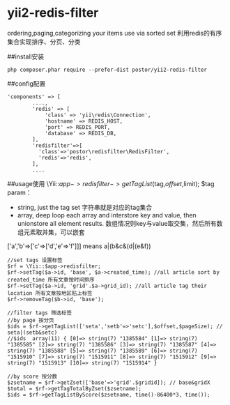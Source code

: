 # yii2-redis-filter
ordering,paging,categorizing your items use via sorted set 利用redis的有序集合实现排序、分页、分类

##install安装

```
php composer.phar require --prefer-dist postor/yii2-redis-filter
```

##config配置

```
'components' => [
        ....,
        'redis' => [
	        'class' => 'yii\redis\Connection',
	        'hostname' => REDIS_HOST,
	        'port' => REDIS_PORT,
	        'database' => REDIS_DB,
        ],
        'redisfilter'=>[
          'class'=>'postor\redisfilter\RedisFilter',
          'redis'=>'redis',
        ],
        ....
```
##usage使用
\Yii::$app->redisfilter->getTagList($tag,$offset,$limit); $tag param： 
- string, just the tag set 字符串就是对应的tag集合
- array, deep loop each array and interstore key and value, then unionstore all element results. 数组情况则key与value取交集，然后所有数组元素取并集，可以嵌套
 
['a','b'=>['c'=>['d','e'=>'f']]] means a|(b&c&(d|(e&f))

```
//set tags 设置标签
$rf = \Yii::$app->redisfilter;
$rf->setTag($a->id, 'base', $a->created_time); //all article sort by created_time 所有文章按时间排序
$rf->setTag($a->id, 'grid'.$a->grid_id); //all article tag their location 所有文章按地区贴上标签
$rf->removeTag($b->id, 'base');

//filter tags 筛选标签
//by page 按分页
$ids = $rf->getTagList(['seta','setb'=>'setc'],$offset,$pageSize); // seta|(setb&setc) 
//$ids  array(11) { [0]=> string(7) "1385584" [1]=> string(7) "1385585" [2]=> string(7) "1385586" [3]=> string(7) "1385587" [4]=> string(7) "1385588" [5]=> string(7) "1385589" [6]=> string(7) "1515910" [7]=> string(7) "1515911" [8]=> string(7) "1515912" [9]=> string(7) "1515913" [10]=> string(7) "1515914" }

//by score 按分数
$zsetname = $rf->getZset(['base'=>'grid'.$gridid]); // base&gridX
$total = $rf->getTagTotalByZset($zsetname);
$ids = $rf->getTagListByScore($zsetname, time()-86400*3, time());


```
